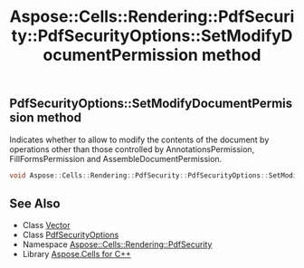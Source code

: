 ﻿---
title: Aspose::Cells::Rendering::PdfSecurity::PdfSecurityOptions::SetModifyDocumentPermission method
linktitle: SetModifyDocumentPermission
second_title: Aspose.Cells for C++ API Reference
description: 'Aspose::Cells::Rendering::PdfSecurity::PdfSecurityOptions::SetModifyDocumentPermission method. Indicates whether to allow to modify the contents of the document by operations other than those controlled by AnnotationsPermission, FillFormsPermission and AssembleDocumentPermission in C++.'
type: docs
weight: 1300
url: /cpp/aspose.cells.rendering.pdfsecurity/pdfsecurityoptions/setmodifydocumentpermission/
---
## PdfSecurityOptions::SetModifyDocumentPermission method


Indicates whether to allow to modify the contents of the document by operations other than those controlled by AnnotationsPermission, FillFormsPermission and AssembleDocumentPermission.

```cpp
void Aspose::Cells::Rendering::PdfSecurity::PdfSecurityOptions::SetModifyDocumentPermission(bool value)
```

## See Also

* Class [Vector](../../../aspose.cells/vector/)
* Class [PdfSecurityOptions](../)
* Namespace [Aspose::Cells::Rendering::PdfSecurity](../../)
* Library [Aspose.Cells for C++](../../../)

